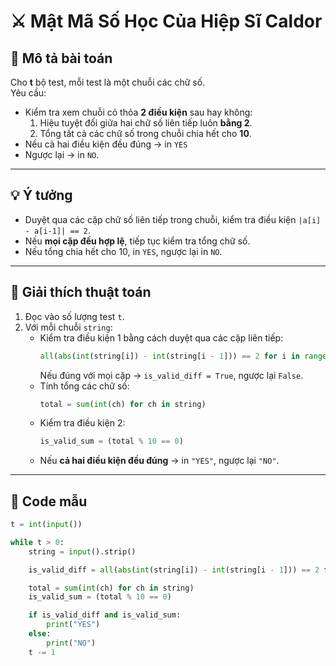 # ⚔️ Mật Mã Số Học Của Hiệp Sĩ Caldor

## 🧩 Mô tả bài toán
Cho **t** bộ test, mỗi test là một chuỗi các chữ số.  
Yêu cầu:  
- Kiểm tra xem chuỗi có thỏa **2 điều kiện** sau hay không:
  1. Hiệu tuyệt đối giữa hai chữ số liên tiếp luôn **bằng 2**.  
  2. Tổng tất cả các chữ số trong chuỗi chia hết cho **10**.  
- Nếu cả hai điều kiện đều đúng → in `YES`  
- Ngược lại → in `NO`.

---

## 💡 Ý tưởng
- Duyệt qua các cặp chữ số liên tiếp trong chuỗi, kiểm tra điều kiện `|a[i] - a[i-1]| == 2`.  
- Nếu **mọi cặp đều hợp lệ**, tiếp tục kiểm tra tổng chữ số.  
- Nếu tổng chia hết cho 10, in `YES`, ngược lại in `NO`.

---

## 🧠 Giải thích thuật toán
1. Đọc vào số lượng test `t`.  
2. Với mỗi chuỗi `string`:
   - Kiểm tra điều kiện 1 bằng cách duyệt qua các cặp liên tiếp:
     ```python
     all(abs(int(string[i]) - int(string[i - 1])) == 2 for i in range(1, len(string)))
     ```
     Nếu đúng với mọi cặp → `is_valid_diff = True`, ngược lại `False`.  
   - Tính tổng các chữ số:
     ```python
     total = sum(int(ch) for ch in string)
     ```
   - Kiểm tra điều kiện 2:  
     ```python
     is_valid_sum = (total % 10 == 0)
     ```
   - Nếu **cả hai điều kiện đều đúng** → in `"YES"`, ngược lại `"NO"`.

---

## 🧾 Code mẫu

```python
t = int(input())

while t > 0:
    string = input().strip()

    is_valid_diff = all(abs(int(string[i]) - int(string[i - 1])) == 2 for i in range(1, len(string)))

    total = sum(int(ch) for ch in string)
    is_valid_sum = (total % 10 == 0)

    if is_valid_diff and is_valid_sum:
        print("YES")
    else:
        print("NO")
    t -= 1
